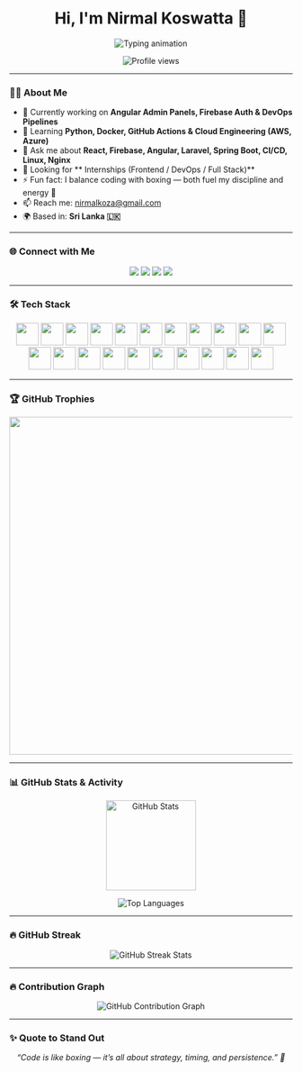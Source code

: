 <h1 align="center">Hi, I'm <b>Nirmal Koswatta</b> 👋</h1>

<p align="center">
  <img
    src="https://readme-typing-svg.herokuapp.com?font=Fira+Code&size=24&pause=800&color=4A90E2&center=true&vCenter=true&width=650&lines=DevOps+Engineer+%7C+Full-Stack+Developer;Code.+Deploy.+Automate.+Repeat."
    alt="Typing animation"
  />
</p>

<p align="center">
  <img src="https://komarev.com/ghpvc/?username=nirmalkoswatta&style=flat-square&color=blue" alt="Profile views" />
</p>

---

### 👨‍💻 About Me

- 🔭 Currently working on **Angular Admin Panels, Firebase Auth & DevOps Pipelines**  
- 🌱 Learning **Python, Docker, GitHub Actions & Cloud Engineering (AWS, Azure)**  
- 💬 Ask me about **React, Firebase, Angular, Laravel, Spring Boot, CI/CD, Linux, Nginx**  
- 🤝 Looking for ** Internships (Frontend / DevOps / Full Stack)**  
- ⚡ Fun fact: I balance coding with boxing — both fuel my discipline and energy 💪  
- 📫 Reach me: [nirmalkoza@gmail.com](mailto:nirmalkoza@gmail.com)  
- 🌍 Based in: **Sri Lanka 🇱🇰**

---

### 🌐 Connect with Me

<p align="center">
  <a href="mailto:nirmalkoza@gmail.com"><img src="https://img.shields.io/badge/Gmail-D14836?style=for-the-badge&logo=gmail&logoColor=white" /></a>
  <a href="https://linkedin.com/in/nirmal-koswatta-a7889b281" target="_blank"><img src="https://img.shields.io/badge/LinkedIn-0077B5?style=for-the-badge&logo=linkedin&logoColor=white" /></a>
  <a href="https://instagram.com/nirmal_kosa" target="_blank"><img src="https://img.shields.io/badge/Instagram-E4405F?style=for-the-badge&logo=instagram&logoColor=white" /></a>
  <a href="https://twitter.com/NKosa003" target="_blank"><img src="https://img.shields.io/badge/Twitter-1DA1F2?style=for-the-badge&logo=twitter&logoColor=white" /></a>
</p>

---

### 🛠️ Tech Stack

<p align="center">
  <img height="40" src="https://cdn.jsdelivr.net/gh/devicons/devicon/icons/html5/html5-original.svg" />
  <img height="40" src="https://cdn.jsdelivr.net/gh/devicons/devicon/icons/css3/css3-original.svg" />
  <img height="40" src="https://cdn.jsdelivr.net/gh/devicons/devicon/icons/javascript/javascript-original.svg" />
  <img height="40" src="https://cdn.jsdelivr.net/gh/devicons/devicon/icons/php/php-original.svg" />
  <img height="40" src="https://cdn.jsdelivr.net/gh/devicons/devicon/icons/java/java-original.svg" />
  <img height="40" src="https://cdn.jsdelivr.net/gh/devicons/devicon/icons/python/python-original.svg" />
  <img height="40" src="https://cdn.jsdelivr.net/gh/devicons/devicon/icons/cplusplus/cplusplus-original.svg" />
  <img height="40" src="https://cdn.jsdelivr.net/gh/devicons/devicon/icons/c/c-original.svg" />
  <img height="40" src="https://cdn.jsdelivr.net/gh/devicons/devicon/icons/react/react-original.svg" />
  <img height="40" src="https://cdn.jsdelivr.net/gh/devicons/devicon/icons/redux/redux-original.svg" />
  <img height="40" src="https://cdn.jsdelivr.net/gh/devicons/devicon/icons/angularjs/angularjs-original.svg" />
  <img height="40" src="https://cdn.jsdelivr.net/gh/devicons/devicon/icons/nodejs/nodejs-original.svg" />
  <img height="40" src="https://cdn.jsdelivr.net/gh/devicons/devicon/icons/mysql/mysql-original.svg" />
  <img height="40" src="https://cdn.jsdelivr.net/gh/devicons/devicon/icons/mongodb/mongodb-original.svg" />
  <img height="40" src="https://cdn.jsdelivr.net/gh/devicons/devicon/icons/firebase/firebase-plain.svg" />
  <img height="40" src="https://cdn.jsdelivr.net/gh/devicons/devicon/icons/docker/docker-original.svg" />
  <img height="40" src="https://cdn.jsdelivr.net/gh/devicons/devicon/icons/nginx/nginx-original.svg" />
  <img height="40" src="https://cdn.jsdelivr.net/gh/devicons/devicon/icons/git/git-original.svg" />
  <img height="40" src="https://cdn.jsdelivr.net/gh/devicons/devicon/icons/figma/figma-original.svg" />
  <img height="40" src="https://cdn.jsdelivr.net/gh/devicons/devicon/icons/androidstudio/androidstudio-original.svg" />
  <img height="40" src="https://cdn.jsdelivr.net/gh/devicons/devicon/icons/spring/spring-original.svg" />
</p>

---

### 🏆 GitHub Trophies

<p align="center">
  <img src="https://github-profile-trophy.vercel.app/?username=nirmalkoswatta&theme=flat&no-frame=true&title=Commit,PullRequest,Issues,Repositories&row=2&column=4&margin-w=15&margin-h=15" width="600" />
</p>

---

### 📊 GitHub Stats & Activity

<p align="center">
  <img
    src="https://github-readme-stats.vercel.app/api?username=nirmalkoswatta&show_icons=true&theme=default&hide_title=true&hide=issues&bg_color=ffffff&text_color=000000&icon_color=1A237E&hide_border=true"
    height="160"
    alt="GitHub Stats"
  />
</p>

<p align="center">
  <img
    src="https://github-readme-stats.vercel.app/api/top-langs/?username=nirmalkoswatta&layout=compact&theme=default&bg_color=ffffff&text_color=000000&hide_border=true&langs_count=6"
    alt="Top Languages"
  />
</p>

---

### 🔥 GitHub Streak

<p align="center">
  <img
    src="https://github-readme-streak-stats.herokuapp.com/?user=nirmalkoswatta&theme=dark&hide_border=true"
    alt="GitHub Streak Stats"
  />
</p>

---

### 🔥 Contribution Graph

<p align="center">
  <img
    src="https://github-readme-activity-graph.vercel.app/graph?username=nirmalkoswatta&theme=github&bg_color=ffffff&color=1A237E&line=F57C00&point=F57C00&hide_border=true"
    alt="GitHub Contribution Graph"
  />
</p>

---

### ✨ Quote to Stand Out

<p align="center">
  <i>“Code is like boxing — it’s all about strategy, timing, and persistence.” 🥊</i>
</p>
